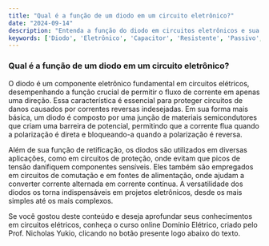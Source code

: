 ```yaml
---
title: "Qual é a função de um diodo em um circuito eletrônico?"
date: "2024-09-14"
description: "Entenda a função do diodo em circuitos eletrônicos e sua importância no controle do fluxo de corrente elétrica."
keywords: ['Diodo', 'Eletrônico', 'Capacitor', 'Resistente', 'Passivo', 'Fonte', 'Transformador']
---
```


### Qual é a função de um diodo em um circuito eletrônico?

O diodo é um componente eletrônico fundamental em circuitos elétricos, desempenhando a função crucial de permitir o fluxo de corrente em apenas uma direção. Essa característica é essencial para proteger circuitos de danos causados por correntes reversas indesejadas. Em sua forma mais básica, um diodo é composto por uma junção de materiais semicondutores que criam uma barreira de potencial, permitindo que a corrente flua quando a polarização é direta e bloqueando-a quando a polarização é reversa.

Além de sua função de retificação, os diodos são utilizados em diversas aplicações, como em circuitos de proteção, onde evitam que picos de tensão danifiquem componentes sensíveis. Eles também são empregados em circuitos de comutação e em fontes de alimentação, onde ajudam a converter corrente alternada em corrente contínua. A versatilidade dos diodos os torna indispensáveis em projetos eletrônicos, desde os mais simples até os mais complexos.

Se você gostou deste conteúdo e deseja aprofundar seus conhecimentos em circuitos elétricos, conheça o curso online Domínio Elétrico, criado pelo Prof. Nicholas Yukio, clicando no botão presente logo abaixo do texto.